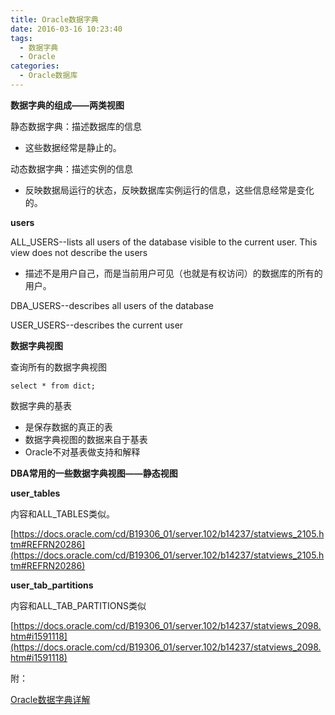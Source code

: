 ```yaml
---
title: Oracle数据字典
date: 2016-03-16 10:23:40
tags:
  - 数据字典
  - Oracle
categories:
  - Oracle数据库
---
```



**数据字典的组成——两类视图**

静态数据字典：描述数据库的信息

- 这些数据经常是静止的。

动态数据字典：描述实例的信息

- 反映数据局运行的状态，反映数据库实例运行的信息，这些信息经常是变化的。

**users**

ALL_USERS--lists all users of the database visible to the current user. This view does not describe the users 

- 描述不是用户自己，而是当前用户可见（也就是有权访问）的数据库的所有的用户。

DBA_USERS--describes all users of the database

USER_USERS--describes the current user



**数据字典视图**

查询所有的数据字典视图

```
select * from dict;
```

数据字典的基表

- 是保存数据的真正的表
- 数据字典视图的数据来自于基表
- Oracle不对基表做支持和解释

**DBA常用的一些数据字典视图——静态视图**

**user_tables**

内容和ALL_TABLES类似。

[https://docs.oracle.com/cd/B19306_01/server.102/b14237/statviews_2105.htm#REFRN20286](https://docs.oracle.com/cd/B19306_01/server.102/b14237/statviews_2105.htm#REFRN20286)

**user_tab_partitions**

内容和ALL_TAB_PARTITIONS类似

[https://docs.oracle.com/cd/B19306_01/server.102/b14237/statviews_2098.htm#i1591118](https://docs.oracle.com/cd/B19306_01/server.102/b14237/statviews_2098.htm#i1591118)



<!--more-->

附：

[Oracle数据字典详解](http://www.360doc.com/content/14/1114/11/17440478_425032377.shtml)